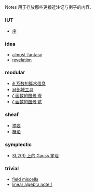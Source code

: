 
Notes 用于存放那些更接近注记与例子的内容. 

### IUT
  - [序](IUT/序.html)

### idea
  - [almost-fantasy](idea/almost-fantasy.html)
  - [revelation](idea/revelation.html)

### modular
  - [ϑ 系数的算术信息](modular/ϑ%20系数的算术信息.html)
  - [局部域工具](modular/局部域工具.html)
  - [𝜁 函数的图景·壹](modular/𝜁%20函数的图景·壹.html)
  - [𝜁 函数的图景·贰](modular/𝜁%20函数的图景·贰.html)

### sheaf
  - [摘要](sheaf/摘要.html)
  - [概论](sheaf/概论.html)

### symplectic
  - [SL2(R) 上的 Gauss 定理](symplectic/SL2(R)%20上的%20Gauss%20定理.html)

### trivial
  - [field miscella](trivial/field%20miscella.html)
  - [linear algebra note 1](trivial/linear%20algebra%20note%201.html)

